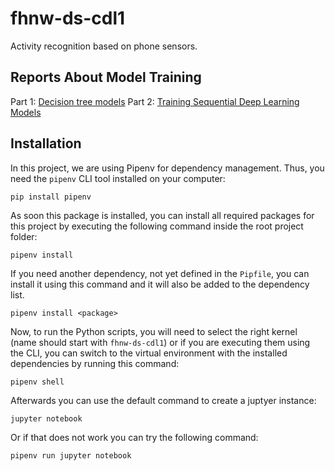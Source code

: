 # fhnw-ds-cdl1
Activity recognition based on phone sensors.

## Reports About Model Training

Part 1: [Decision tree models](https://wandb.ai/cdl1/CDL1/reports/Decision-tree-models-for-Human-sensor-activity-classification--VmlldzozMzAwNTg3?accessToken=f3m76hy7vl4slbxmxiyq9du07rk045c1nzsgutcb0vjy58ew3c98hy1up6ly6a3s)
Part 2: [Training Sequential Deep Learning Models](https://api.wandb.ai/report/cdl1/h26lu1my)

## Installation

In this project, we are using Pipenv for dependency management. Thus, you need the `pipenv` CLI tool installed on your computer:

```
pip install pipenv
```

As soon this package is installed, you can install all required packages for this project by executing the following command inside the root project folder:

```
pipenv install
```

If you need another dependency, not yet defined in the `Pipfile`, you can install it using this command and it will also be added to the dependency list.

```
pipenv install <package>
```

Now, to run the Python scripts, you will need to select the right kernel (name should start with `fhnw-ds-cdl1`) or if you are executing them using the CLI, you can switch to the virtual environment with the installed dependencies by running this command:

```
pipenv shell
```

Afterwards you can use the default command to create a juptyer instance:
```
jupyter notebook
```

Or if that does not work you can try the following command:
```
pipenv run jupyter notebook
```

